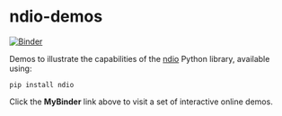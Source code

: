 # ndio-demos

[![Binder](http://mybinder.org/badge.svg)](http://mybinder.org/repo/openconnectome/ndio-demos)

Demos to illustrate the capabilities of the [ndio](https://github.com/openconnectome/ndio) Python library, available using:

```
pip install ndio
```

Click the **MyBinder** link above to visit a set of interactive online demos.
